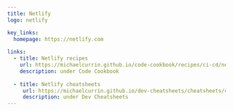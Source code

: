 ```yaml
---
title: Netlify
logo: netlify

key_links:
  homepage: https://netlify.com
  
links:
  - title: Netlify recipes
    url: https://michaelcurrin.github.io/code-cookbook/recipes/ci-cd/netlify/
    description: under Code Cookbook
    
  - title: Netlify cheatsheets
     url: https://michaelcurrin.github.io/dev-cheatsheets/cheatsheets/ci-cd/netlify/
     description: under Dev Cheatsheets
---
```

